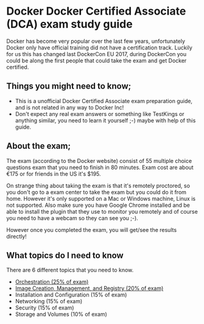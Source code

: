 # Docker Docker Certified Associate (DCA) exam study guide

Docker has become very popular over the last few years, unfortunately Docker only have official training did not have a certification track.
Luckily for us this has changed last DockerCon EU 2017, during DockerCon you could be along the first people that could take the exam and get Docker certified.


## Things you might need to know;
- This is a unofficial Docker Certified Associate exam preparation guide, and is not related in any way to Docker Inc!
- Don't expect any real exam answers or something like TestKings or anything similar, you need to learn it yourself ;-) maybe with help of this guide.


## About the exam;
The exam (according to the Docker website) consist of 55 multiple choice questions exam that you need to finish in 80 minutes.
Exam cost are about €175 or for friends in the US it's $195.

On strange thing about taking the exam is that it's remotely proctored, so you don't go to a exam center to take the exam but you could do it from home.
However it's only supported on a Mac or Windows machine, Linux is not supported.
Also make sure you have Google Chrome installed and be able to install the plugin that they use to monitor you remotely and of course you need to have a webcam so they can see you ;-).

However once you completed the exam, you will get/see the results directly!


## What topics do I need to know
There are 6 different topics that you need to know.

- [Orchestration (25% of exam)](./orchestration.md)<br>
- [Image Creation, Management, and Registry (20% of exam)](./images-management-registry.md)
- Installation and Configuration (15% of exam)
- Networking (15% of exam)
- Security (15% of exam)
- Storage and Volumes (10% of exam)
